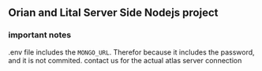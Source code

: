 ## Orian and Lital Server Side Nodejs project

### important notes
.env file includes the `MONGO_URL`.
Therefor because it includes the password, and it is not commited.
contact us for the actual atlas server connection
